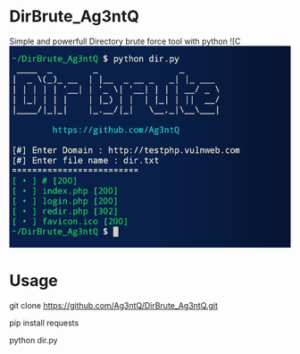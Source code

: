 # DirBrute_Ag3ntQ
Simple and powerfull Directory brute force tool with python
![C
![CHEESE!](img.jpg)

# Usage
git clone https://github.com/Ag3ntQ/DirBrute_Ag3ntQ.git

pip install requests

python dir.py
